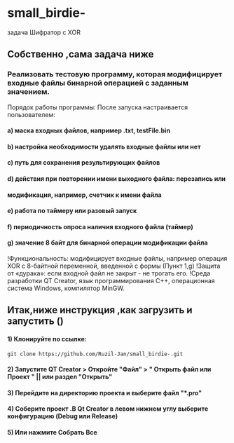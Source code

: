 # small_birdie-
задача Шифратор с XOR 
## Собственно ,сама задача ниже 
### Реализовать тестовую программу, которая модифицирует входные файлы бинарной операцией с заданным значением.

Порядок работы программы:
После запуска настраивается пользователем:
#### а) маска входных файлов, например .txt, testFile.bin
#### b) настройка необходимости удалять входные файлы или нет
#### c) путь для сохранения результирующих файлов
#### d) действия при повторении имени выходного файла: перезапись или
#### модификация, например, счетчик к имени файла
#### e) работа по таймеру или разовый запуск
#### f) периодичность опроса наличия входного файла (таймер)
#### g) значение 8 байт для бинарной операции модификации файла

!Функциональность: модифицирует входные файлы, например операция XOR с 8-байтной переменной, введенной с формы (Пункт 1,g)
!Защита от «дурака»: если входной файл не закрыт - не трогать его.
!Среда разработки QT Creator, язык программирования С++, операционная система Windows, компилятор MinGW.

## Итак,ниже инструкция ,как загрузить и запустить ()

#### 1) Клонируйте по ссылке:
````console 
git clone https://github.com/Ruzil-Jan/small_birdie-.git
````
#### 2) Запустите QT Creator > Откройте "Файл" > " Открыть файл или Проект " ||  или раздел "Открыть"
#### 3) Перейдите на директорию проекта и выберите файл "*.pro"
#### 4) Соберите проект .В Qt Creator в левом нижнем углу выберите конфигурацию (Debug или Release)
#### 5) Или нажмите Собрать Все
 

